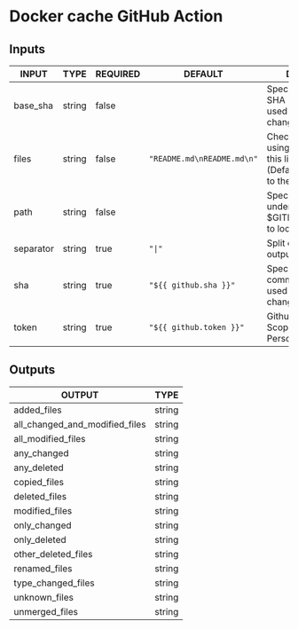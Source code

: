 # Docker cache GitHub Action

## Inputs

<!-- AUTO-DOC-INPUT:START - Do not remove or modify this section -->

|   INPUT   |  TYPE  | REQUIRED |          DEFAULT           |                                     DESCRIPTION                                     |
|-----------|--------|----------|----------------------------|-------------------------------------------------------------------------------------|
| base_sha  | string | false    |                            | Specify a base commit SHA<br>used for comparing changes                             |
| files     | string | false    | `"README.md\nREADME.md\n"` | Check for changes using only<br>this list of files (Defaults<br>to the entire repo) |
| path      | string | false    |                            | Specify a relative path under<br>$GITHUB_WORKSPACE to locate the repository<br>     |
| separator | string | true     | `"\|"`                     | Split character for array output<br>                                                |
| sha       | string | true     | `"${{ github.sha }}"`      | Specify a current commit SHA<br>used for comparing changes                          |
| token     | string | true     | `"${{ github.token }}"`    | Github token or Repo Scoped<br>Personal Access Token                                |

<!-- AUTO-DOC-INPUT:END -->

## Outputs

<!-- AUTO-DOC-OUTPUT:START - Do not remove or modify this section -->

|             OUTPUT             |  TYPE  |
|--------------------------------|--------|
| added_files                    | string |
| all_changed_and_modified_files | string |
| all_modified_files             | string |
| any_changed                    | string |
| any_deleted                    | string |
| copied_files                   | string |
| deleted_files                  | string |
| modified_files                 | string |
| only_changed                   | string |
| only_deleted                   | string |
| other_deleted_files            | string |
| renamed_files                  | string |
| type_changed_files             | string |
| unknown_files                  | string |
| unmerged_files                 | string |

<!-- AUTO-DOC-OUTPUT:END -->